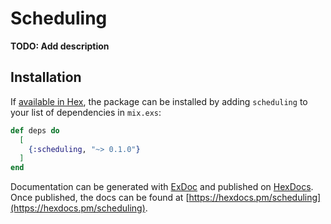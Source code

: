 # Scheduling

**TODO: Add description**

## Installation

If [available in Hex](https://hex.pm/docs/publish), the package can be installed
by adding `scheduling` to your list of dependencies in `mix.exs`:

```elixir
def deps do
  [
    {:scheduling, "~> 0.1.0"}
  ]
end
```

Documentation can be generated with [ExDoc](https://github.com/elixir-lang/ex_doc)
and published on [HexDocs](https://hexdocs.pm). Once published, the docs can
be found at [https://hexdocs.pm/scheduling](https://hexdocs.pm/scheduling).

